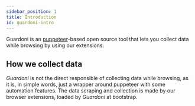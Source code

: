 ```yaml
---
sidebar_position: 1
title: Introduction
id: guardoni-intro
---
```


Guardoni is an [puppeteer](https://github.com/puppeteer/puppeteer)-based open source tool that lets you collect data while browsing by using our extensions.

## How we collect data

_Guardoni_ is not the direct responsible of collecting data while browsing, as it is, in simple words, just a wrapper around puppeteer with some automation features. The data scraping and collection is made by our browser extensions, loaded by _Guardoni_ at bootstrap.
